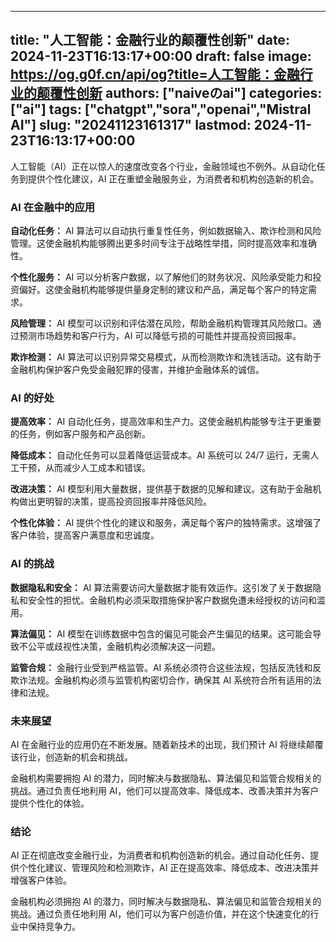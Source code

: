 
---
title: "人工智能：金融行业的颠覆性创新"
date: 2024-11-23T16:13:17+00:00
draft: false
image: https://og.g0f.cn/api/og?title=人工智能：金融行业的颠覆性创新
authors: ["naiveのai"]
categories: ["ai"]
tags: ["chatgpt","sora","openai","Mistral AI"]
slug: "20241123161317"
lastmod: 2024-11-23T16:13:17+00:00
---
人工智能（AI）正在以惊人的速度改变各个行业，金融领域也不例外。从自动化任务到提供个性化建议，AI 正在重塑金融服务业，为消费者和机构创造新的机会。

### AI 在金融中的应用

**自动化任务：**
AI 算法可以自动执行重复性任务，例如数据输入、欺诈检测和风险管理。这使金融机构能够腾出更多时间专注于战略性举措，同时提高效率和准确性。

**个性化服务：**
AI 可以分析客户数据，以了解他们的财务状况、风险承受能力和投资偏好。这使金融机构能够提供量身定制的建议和产品，满足每个客户的特定需求。

**风险管理：**
AI 模型可以识别和评估潜在风险，帮助金融机构管理其风险敞口。通过预测市场趋势和客户行为，AI 可以降低亏损的可能性并提高投资回报率。

**欺诈检测：**
AI 算法可以识别异常交易模式，从而检测欺诈和洗钱活动。这有助于金融机构保护客户免受金融犯罪的侵害，并维护金融体系的诚信。

### AI 的好处

**提高效率：**
AI 自动化任务，提高效率和生产力。这使金融机构能够专注于更重要的任务，例如客户服务和产品创新。

**降低成本：**
自动化任务可以显着降低运营成本。AI 系统可以 24/7 运行，无需人工干预，从而减少人工成本和错误。

**改进决策：**
AI 模型利用大量数据，提供基于数据的见解和建议。这有助于金融机构做出更明智的决策，提高投资回报率并降低风险。

**个性化体验：**
AI 提供个性化的建议和服务，满足每个客户的独特需求。这增强了客户体验，提高客户满意度和忠诚度。

### AI 的挑战

**数据隐私和安全：**
AI 算法需要访问大量数据才能有效运作。这引发了关于数据隐私和安全性的担忧。金融机构必须采取措施保护客户数据免遭未经授权的访问和滥用。

**算法偏见：**
AI 模型在训练数据中包含的偏见可能会产生偏见的结果。这可能会导致不公平或歧视性决策，金融机构必须解决这一问题。

**监管合规：**
金融行业受到严格监管。AI 系统必须符合这些法规，包括反洗钱和反欺诈法规。金融机构必须与监管机构密切合作，确保其 AI 系统符合所有适用的法律和法规。

### 未来展望

AI 在金融行业的应用仍在不断发展。随着新技术的出现，我们预计 AI 将继续颠覆该行业，创造新的机会和挑战。

金融机构需要拥抱 AI 的潜力，同时解决与数据隐私、算法偏见和监管合规相关的挑战。通过负责任地利用 AI，他们可以提高效率、降低成本、改善决策并为客户提供个性化的体验。

### 结论

AI 正在彻底改变金融行业，为消费者和机构创造新的机会。通过自动化任务、提供个性化建议、管理风险和检测欺诈，AI 正在提高效率、降低成本、改进决策并增强客户体验。

金融机构必须拥抱 AI 的潜力，同时解决与数据隐私、算法偏见和监管合规相关的挑战。通过负责任地利用 AI，他们可以为客户创造价值，并在这个快速变化的行业中保持竞争力。